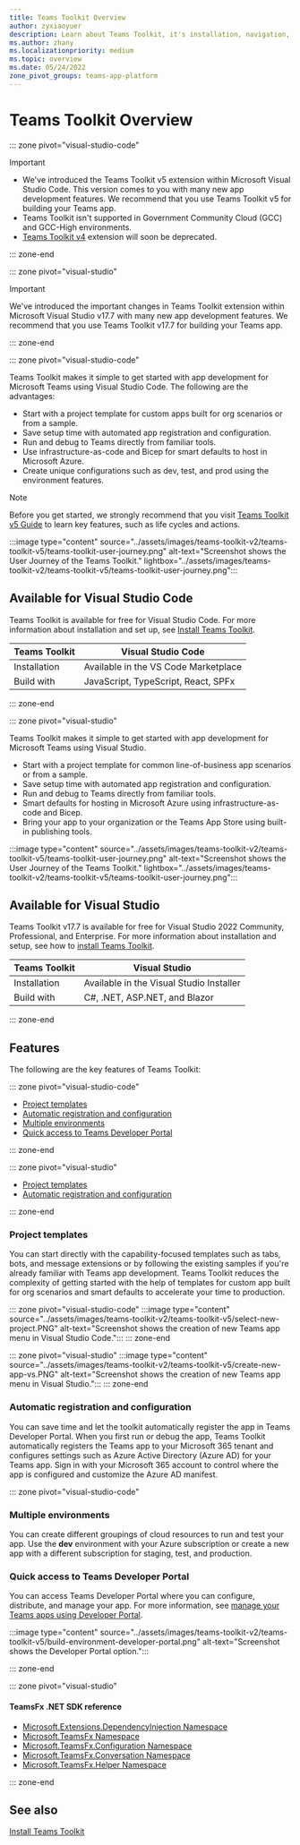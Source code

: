 ```yaml
---
title: Teams Toolkit Overview
author: zyxiaoyuer
description: Learn about Teams Toolkit, it's installation, navigation, and user journey. Teams Toolkit is available for Visual Studio code and Visual Studio.
ms.author: zhany
ms.localizationpriority: medium
ms.topic: overview
ms.date: 05/24/2022
zone_pivot_groups: teams-app-platform
---
```


# Teams Toolkit Overview

::: zone pivot="visual-studio-code"

> [!IMPORTANT]
>
> * We've introduced the Teams Toolkit v5 extension within Microsoft Visual Studio Code. This version comes to you with many new app development features. We recommend that you use Teams Toolkit v5 for building your Teams app.
> * Teams Toolkit isn't supported in Government Community Cloud (GCC) and GCC-High environments.
> * [Teams Toolkit v4](toolkit-v4/teams-toolkit-fundamentals-v4.md) extension will soon be deprecated.

::: zone-end

::: zone pivot="visual-studio"

> [!IMPORTANT]
> We've introduced the important changes in Teams Toolkit extension within Microsoft Visual Studio v17.7 with many new app development features. We recommend that you use Teams Toolkit v17.7 for building your Teams app.

::: zone-end

::: zone pivot="visual-studio-code"

Teams Toolkit makes it simple to get started with app development for Microsoft Teams using Visual Studio Code. The following are the advantages: 

* Start with a project template for custom apps built for org scenarios or from a sample.
* Save setup time with automated app registration and configuration.
* Run and debug to Teams directly from familiar tools.
* Use infrastructure-as-code and Bicep for smart defaults to host in Microsoft Azure. 
* Create unique configurations such as dev, test, and prod using the environment features.

> [!NOTE]
> Before you get started, we strongly recommend that you visit [Teams Toolkit v5 Guide](https://aka.ms/teamsfx-v5.0-guide) to learn key features, such as life cycles and actions.

:::image type="content" source="../assets/images/teams-toolkit-v2/teams-toolkit-v5/teams-toolkit-user-journey.png" alt-text="Screenshot shows the User Journey of the Teams Toolkit." lightbox="../assets/images/teams-toolkit-v2/teams-toolkit-v5/teams-toolkit-user-journey.png":::

## Available for Visual Studio Code

Teams Toolkit is available for free for Visual Studio Code. For more information about installation and set up, see [Install Teams Toolkit](./install-Teams-Toolkit.md).

| Teams Toolkit | Visual Studio Code |
| - | ------------------ |
| Installation | Available in the VS Code Marketplace |
| Build with | JavaScript, TypeScript, React, SPFx |

::: zone-end

::: zone pivot="visual-studio"

Teams Toolkit makes it simple to get started with app development for Microsoft Teams using Visual Studio.

* Start with a project template for common line-of-business app scenarios or from a sample.
* Save setup time with automated app registration and configuration.
* Run and debug to Teams directly from familiar tools.
* Smart defaults for hosting in Microsoft Azure using infrastructure-as-code and Bicep.
* Bring your app to your organization or the Teams App Store using built-in publishing tools.

:::image type="content" source="../assets/images/teams-toolkit-v2/teams-toolkit-v5/teams-toolkit-user-journey.png" alt-text="Screenshot shows the User Journey of the Teams Toolkit." lightbox="../assets/images/teams-toolkit-v2/teams-toolkit-v5/teams-toolkit-user-journey.png":::

## Available for Visual Studio

Teams Toolkit v17.7 is available for free for Visual Studio 2022 Community, Professional, and Enterprise. For more information about installation and setup, see how to [install Teams Toolkit](./install-Teams-Toolkit.md).

| Teams Toolkit | Visual Studio |
| - | ------------- |
| Installation | Available in the Visual Studio Installer |
| Build with | C#, .NET, ASP.NET, and Blazor |

::: zone-end

## Features

The following are the key features of Teams Toolkit:

::: zone pivot="visual-studio-code"

* [Project templates](#project-templates)
* [Automatic registration and configuration](#automatic-registration-and-configuration)
* [Multiple environments](#multiple-environments)
* [Quick access to Teams Developer Portal](#quick-access-to-teams-developer-portal)

::: zone-end

::: zone pivot="visual-studio"

* [Project templates](#project-templates)
* [Automatic registration and configuration](#automatic-registration-and-configuration)

::: zone-end

### Project templates

You can start directly with the capability-focused templates such as tabs, bots, and message extensions or by following the existing samples if you're already familiar with Teams app development. Teams Toolkit reduces the complexity of getting started with the help of templates for custom app built for org scenarios and smart defaults to accelerate your time to production.

::: zone pivot="visual-studio-code"
:::image type="content" source="../assets/images/teams-toolkit-v2/teams-toolkit-v5/select-new-project.PNG" alt-text="Screenshot shows the creation of new Teams app menu in Visual Studio Code.":::
::: zone-end

::: zone pivot="visual-studio"
:::image type="content" source="../assets/images/teams-toolkit-v2/teams-toolkit-v5/create-new-app-vs.PNG" alt-text="Screenshot shows the creation of new Teams app menu in Visual Studio.":::
::: zone-end

### Automatic registration and configuration

You can save time and let the toolkit automatically register the app in Teams Developer Portal. When you first run or debug the app, Teams Toolkit automatically registers the Teams app to your Microsoft 365 tenant and configures settings such as Azure Active Directory (Azure AD) for your Teams app. Sign in with your Microsoft 365 account to control where the app is configured and customize the Azure AD manifest. 

::: zone pivot="visual-studio-code"

### Multiple environments

You can create different groupings of cloud resources to run and test your app. Use the **dev** environment with your Azure subscription or create a new app with a different subscription for staging, test, and production.

### Quick access to Teams Developer Portal

You can access Teams Developer Portal where you can configure, distribute, and manage your app. For more information, see [manage your Teams apps using Developer Portal](../concepts/build-and-test/manage-your-apps-in-developer-portal.md).

:::image type="content" source="../assets/images/teams-toolkit-v2/teams-toolkit-v5/build-environment-developer-portal.png" alt-text="Screenshot shows the Developer Portal option.":::

::: zone-end

::: zone pivot="visual-studio"

#### TeamsFx .NET SDK reference

* [Microsoft.Extensions.DependencyInjection Namespace](/../dotnet/api/Microsoft.Extensions.DependencyInjection)
* [Microsoft.TeamsFx Namespace](/../dotnet/api/Microsoft.TeamsFx)
* [Microsoft.TeamsFx.Configuration Namespace](/../dotnet/api/Microsoft.TeamsFx.Configuration)
* [Microsoft.TeamsFx.Conversation Namespace](/../dotnet/api/Microsoft.TeamsFx.Conversation)
* [Microsoft.TeamsFx.Helper Namespace](/../dotnet/api/Microsoft.TeamsFx.Helper)

::: zone-end

## See also

[Install Teams Toolkit](install-Teams-Toolkit.md)
